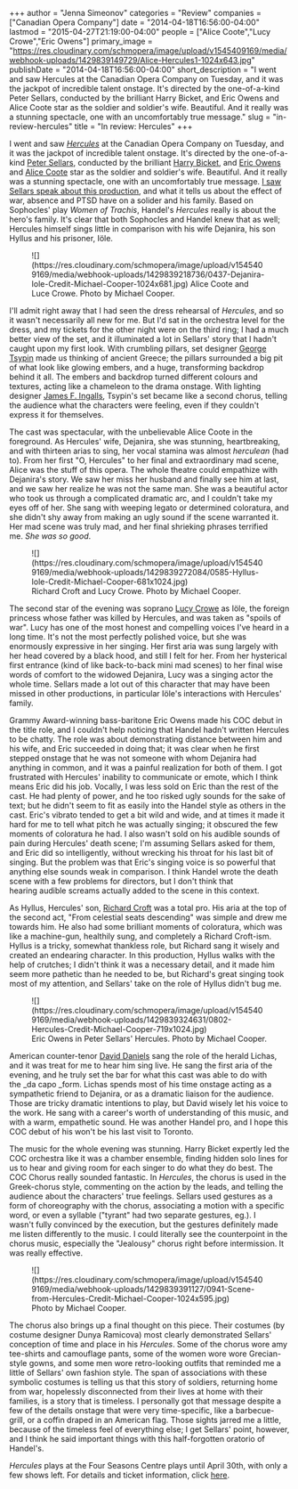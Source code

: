 +++
author = "Jenna Simeonov"
categories = "Review"
companies = ["Canadian Opera Company"]
date = "2014-04-18T16:56:00-04:00"
lastmod = "2015-04-27T21:19:00-04:00"
people = ["Alice Coote","Lucy Crowe","Eric Owens"]
primary_image = "https://res.cloudinary.com/schmopera/image/upload/v1545409169/media/webhook-uploads/1429839149729/Alice-Hercules1-1024x643.jpg"
publishDate = "2014-04-18T16:56:00-04:00"
short_description = "I went and saw Hercules at the Canadian Opera Company on Tuesday, and it was the jackpot of incredible talent onstage. It&#039;s directed by the one-of-a-kind Peter Sellars, conducted by the brilliant Harry Bicket, and Eric Owens and Alice Coote star as the soldier and soldier&#039;s wife. Beautiful. And it really was a stunning spectacle, one with an uncomfortably true message."
slug = "in-review-hercules"
title = "In review: Hercules"
+++

I went and saw [_Hercules_](http://www.coc.ca/PerformancesAndTickets/1314Season/Hercules.aspx) at the Canadian Opera Company on Tuesday, and it was the jackpot of incredible talent onstage. It's directed by the one-of-a-kind [Peter Sellars](http://en.wikipedia.org/wiki/Peter_Sellars), conducted by the brilliant [Harry Bicket](http://www.askonasholt.co.uk/artists/conductors/harry-bicket), and [Eric Owens](http://imgartists.com/artist/eric_owens) and [Alice Coote](http://imgartists.com/artist/alice_coote) star as the soldier and soldier's wife. Beautiful. And it really was a stunning spectacle, one with an uncomfortably true message. [I saw Sellars speak about this production](/peter-sellars-all-my-subtexts-were-understatements/), and what it tells us about the effect of war, absence and PTSD have on a solider and his family. Based on Sophocles' play _Women of Trachis_, Handel's _Hercules_ really is about the hero's family. It's clear that both Sophocles and Handel knew that as well; Hercules himself sings little in comparison with his wife Dejanira, his son Hyllus and his prisoner, Iöle.

<figure data-type="image">
![](https://res.cloudinary.com/schmopera/image/upload/v1545409169/media/webhook-uploads/1429839218736/0437-Dejanira-Iole-Credit-Michael-Cooper-1024x681.jpg)
</figcaption>Alice Coote and Luce Crowe. Photo by Michael Cooper.</figcaption>
</figure>

I'll admit right away that I had seen the dress rehearsal of _Hercules_, and so it wasn't necessarily all new for me. But I'd sat in the orchestra level for the dress, and my tickets for the other night were on the third ring; I had a much better view of the set, and it illuminated a lot in Sellars' story that I hadn't caught upon my first look. With crumbling pillars, set designer [George Tsypin](http://georgetsypin.com/www/) made us thinking of ancient Greece; the pillars surrounded a big pit of what look like glowing embers, and a huge, transforming backdrop behind it all. The embers and backdrop turned different colours and textures, acting like a chameleon to the drama onstage. With lighting designer [James F. Ingalls](http://en.wikipedia.org/wiki/James_F._Ingalls), Tsypin's set became like a second chorus, telling the audience what the characters were feeling, even if they couldn't express it for themselves.

The cast was spectacular, with the unbelievable Alice Coote in the foreground. As Hercules' wife, Dejanira, she was stunning, heartbreaking, and with thirteen arias to sing, her vocal stamina was almost _herculean_ (had to). From her first "O, Hercules" to her final and extraordinary mad scene, Alice was the stuff of this opera. The whole theatre could empathize with Dejanira's story. We saw her miss her husband and finally see him at last, and we saw her realize he was not the same man. She was a beautiful actor who took us through a complicated dramatic arc, and I couldn't take my eyes off of her. She sang with weeping legato or determined coloratura, and she didn't shy away from making an ugly sound if the scene warranted it. Her mad scene was truly mad, and her final shrieking phrases terrified me. _She was so good_.

<figure data-type="image">
![](https://res.cloudinary.com/schmopera/image/upload/v1545409169/media/webhook-uploads/1429839272084/0585-Hyllus-Iole-Credit-Michael-Cooper-681x1024.jpg)
<figcaption>Richard Croft and Lucy Crowe. Photo by Michael Cooper.</figcaption>
</figure>

The second star of the evening was soprano [Lucy Crowe](http://www.askonasholt.co.uk/artists/singers/soprano/lucy-crowe) as Iöle, the foreign princess whose father was killed by Hercules, and was taken as "spoils of war". Lucy has one of the most honest and compelling voices I've heard in a long time. It's not the most perfectly polished voice, but she was enormously expressive in her singing. Her first aria was sung largely with her head covered by a black hood, and still I felt for her. From her hysterical first entrance (kind of like back-to-back mini mad scenes) to her final wise words of comfort to the widowed Dejanira, Lucy was a singing actor the whole time. Sellars made a lot out of this character that may have been missed in other productions, in particular Iöle's interactions with Hercules' family.

Grammy Award-winning bass-baritone Eric Owens made his COC debut in the title role, and I couldn't help noticing that Handel hadn't written Hercules to be chatty. The role was about demonstrating distance between him and his wife, and Eric succeeded in doing that; it was clear when he first stepped onstage that he was not someone with whom Dejanira had anything in common, and it was a painful realization for both of them. I got frustrated with Hercules' inability to communicate or emote, which I think means Eric did his job. Vocally, I was less sold on Eric than the rest of the cast. He had plenty of power, and he too risked ugly sounds for the sake of text; but he didn't seem to fit as easily into the Handel style as others in the cast. Eric's vibrato tended to get a bit wild and wide, and at times it made it hard for me to tell what pitch he was actually singing; it obscured the few moments of coloratura he had. I also wasn't sold on his audible sounds of pain during Hercules' death scene; I'm assuming Sellars asked for them, and Eric did so intelligently, without wrecking his throat for his last bit of singing. But the problem was that Eric's singing voice is so powerful that anything else sounds weak in comparison. I think Handel wrote the death scene with a few problems for directors, but I don't think that hearing audible screams actually added to the scene in this context.

As Hyllus, Hercules' son, [Richard Croft](http://imgartists.com/artist/richard_croft) was a total pro. His aria at the top of the second act, "From celestial seats descending" was simple and drew me towards him. He also had some brilliant moments of coloratura, which was like a machine-gun, healthily sung, and completely a Richard Croft-ism. Hyllus is a tricky, somewhat thankless role, but Richard sang it wisely and created an endearing character. In this production, Hyllus walks with the help of crutches; I didn't think it was a necessary detail, and it made him seem more pathetic than he needed to be, but Richard's great singing took most of my attention, and Sellars' take on the role of Hyllus didn't bug me.

<figure data-type="image">
![](https://res.cloudinary.com/schmopera/image/upload/v1545409169/media/webhook-uploads/1429839324631/0802-Hercules-Credit-Michael-Cooper-719x1024.jpg)
<figcaption>Eric Owens in Peter Sellars' Hercules. Photo by Michael Cooper.</figcaption>
</figure>

American counter-tenor [David Daniels](http://www.danielssings.com/) sang the role of the herald Lichas, and it was treat for me to hear him sing live. He sang the first aria of the evening, and he truly set the bar for what this cast was able to do with the _da capo _form. Lichas spends most of his time onstage acting as a sympathetic friend to Dejanira, or as a dramatic liaison for the audience. Those are tricky dramatic intentions to play, but David wisely let his voice to the work. He sang with a career's worth of understanding of this music, and with a warm, empathetic sound. He was another Handel pro, and I hope this COC debut of his won't be his last visit to Toronto.

The music for the whole evening was stunning. Harry Bicket expertly led the COC orchestra like it was a chamber ensemble, finding hidden solo lines for us to hear and giving room for each singer to do what they do best. The COC Chorus really sounded fantastic. In _Hercules_, the chorus is used in the Greek-chorus style, commenting on the action by the leads, and telling the audience about the characters' true feelings. Sellars used gestures as a form of choreography with the chorus, associating a motion with a specific word, or even a syllable ("tyrant" had two separate gestures, eg.). I wasn't fully convinced by the execution, but the gestures definitely made me listen differently to the music. I could literally see the counterpoint in the chorus music, especially the "Jealousy" chorus right before intermission. It was really effective.

<figure data-type="image">
![](https://res.cloudinary.com/schmopera/image/upload/v1545409169/media/webhook-uploads/1429839391127/0941-Scene-from-Hercules-Credit-Michael-Cooper-1024x595.jpg)
<figcaption>Photo by Michael Cooper.</figcaption>
</figure>

The chorus also brings up a final thought on this piece. Their costumes (by costume designer Dunya Ramicova) most clearly demonstrated Sellars' conception of time and place in his _Hercules_. Some of the chorus wore amy tee-shirts and camouflage pants, some of the women wore wore Grecian-style gowns, and some men wore retro-looking outfits that reminded me a little of Sellars' own fashion style. The span of associations with these symbolic costumes is telling us that this story of soldiers, returning home from war, hopelessly disconnected from their lives at home with their families, is a story that is timeless. I personally got that message despite a few of the details onstage that were very time-specific, like a barbecue-grill, or a coffin draped in an American flag. Those sights jarred me a little, because of the timeless feel of everything else; I get Sellars' point, however, and I think he said important things with this half-forgotten oratorio of Handel's.

_Hercules_ plays at the Four Seasons Centre plays until April 30th, with only a few shows left. For details and ticket information, click [here](http://www.coc.ca/PerformancesAndTickets/1314Season/Hercules.aspx).
